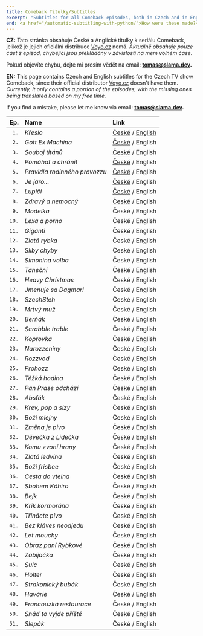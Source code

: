 ```yaml
---
title: Comeback Titulky/Subtitles
excerpt: "Subtitles for all Comeback episodes, both in Czech and in English"
end: <a href="/automatic-subtitling-with-python/">How were these made?</a>
---
```


**CZ:** Tato stránka obsahuje České a Anglické titulky k seriálu Comeback, jelikož je jejich oficiální distribuce [Voyo.cz](https://tv.nova.cz/porad/comeback/videa/cele-dily) nemá.
_Aktuálně obsahuje pouze část z epizod, chybějící jsou překládány v závislosti na mém volném čase._

Pokud objevíte chybu, dejte mi prosím vědět na email: **[tomas@slama.dev](mailto:tomas@slama.dev).**

**EN:** This page contains Czech and English subtitles for the Czech TV show Comeback, since their official distributor [Voyo.cz](https://tv.nova.cz/porad/comeback/videa/cele-dily) doesn't have them.
_Currently, it only contains a portion of the episodes, with the missing ones being translated based on my free time._

If you find a mistake, please let me know via email: **[tomas@slama.dev](mailto:tomas@slama.dev).**

| Ep. | Name | Link |
| --: | :-- | :-- |
| `1.` | _Křeslo_ | <a href="/assets/comeback/cz/01 - Křeslo.srt">České</a> / <a href="/assets/comeback/en/01 - Křeslo.srt">English</a> |
| `2.` | _Gott Ex Machina_ | <a href="/assets/comeback/cz/02 - Gott Ex Machina.srt">České</a> / <a class="disabled">English</a> |
| `3.` | _Souboj titánů_ | <a href="/assets/comeback/cz/03 - Souboj titánů.srt">České</a> / <a class="disabled">English</a> |
| `4.` | _Pomáhat a chránit_ | <a href="/assets/comeback/cz/04 - Pomáhat a chránit.srt">České</a> / <a class="disabled">English</a> |
| `5.` | _Pravidla rodinného provozzu_ | <a href="/assets/comeback/cz/05 - Pravidla rodinného provozzu.srt">České</a> / <a class="disabled">English</a> |
| `6.` | _Je jaro..._ | <a href="/assets/comeback/cz/06 - Je jaro....srt">České</a> / <a class="disabled">English</a> |
| `7.` | _Lupiči_ | <a href="/assets/comeback/cz/07 - Lupiči.srt">České</a> / <a class="disabled">English</a> |
| `8.` | _Zdravý a nemocný_ | <a href="/assets/comeback/cz/08 - Zdravý a nemocný.srt">České</a> / <a class="disabled">English</a> |
| `9.` | _Modelka_ | <a class="disabled">České</a> / <a class="disabled">English</a> |
| `10.` | _Lexa a porno_ | <a class="disabled">České</a> / <a class="disabled">English</a> |
| `11.` | _Giganti_ | <a class="disabled">České</a> / <a class="disabled">English</a> |
| `12.` | _Zlatá rybka_ | <a class="disabled">České</a> / <a class="disabled">English</a> |
| `13.` | _Sliby chyby_ | <a class="disabled">České</a> / <a class="disabled">English</a> |
| `14.` | _Simonina volba_ | <a class="disabled">České</a> / <a class="disabled">English</a> |
| `15.` | _Taneční_ | <a class="disabled">České</a> / <a class="disabled">English</a> |
| `16.` | _Heavy Christmas_ | <a class="disabled">České</a> / <a class="disabled">English</a> |
| `17.` | _Jmenuje sa Dagmar!_ | <a class="disabled">České</a> / <a class="disabled">English</a> |
| `18.` | _SzechSteh_ | <a class="disabled">České</a> / <a class="disabled">English</a> |
| `19.` | _Mrtvý muž_ | <a class="disabled">České</a> / <a class="disabled">English</a> |
| `20.` | _Berňák_ | <a class="disabled">České</a> / <a class="disabled">English</a> |
| `21.` | _Scrabble trable_ | <a class="disabled">České</a> / <a class="disabled">English</a> |
| `22.` | _Koprovka_ | <a class="disabled">České</a> / <a class="disabled">English</a> |
| `23.` | _Narozzeniny_ | <a class="disabled">České</a> / <a class="disabled">English</a> |
| `24.` | _Rozzvod_ | <a class="disabled">České</a> / <a class="disabled">English</a> |
| `25.` | _Prohozz_ | <a class="disabled">České</a> / <a class="disabled">English</a> |
| `26.` | _Těžká hodina_ | <a class="disabled">České</a> / <a class="disabled">English</a> |
| `27.` | _Pan Prase odchází_ | <a class="disabled">České</a> / <a class="disabled">English</a> |
| `28.` | _Absťák_ | <a class="disabled">České</a> / <a class="disabled">English</a> |
| `29.` | _Krev, pop a slzy_ | <a class="disabled">České</a> / <a class="disabled">English</a> |
| `30.` | _Boží mlejny_ | <a class="disabled">České</a> / <a class="disabled">English</a> |
| `31.` | _Změna je pivo_ | <a class="disabled">České</a> / <a class="disabled">English</a> |
| `32.` | _Děvečka z Lidečka_ | <a class="disabled">České</a> / <a class="disabled">English</a> |
| `33.` | _Komu zvoní hrany_ | <a class="disabled">České</a> / <a class="disabled">English</a> |
| `34.` | _Zlatá ledvina_ | <a class="disabled">České</a> / <a class="disabled">English</a> |
| `35.` | _Boží frisbee_ | <a class="disabled">České</a> / <a class="disabled">English</a> |
| `36.` | _Cesta do vtelna_ | <a class="disabled">České</a> / <a class="disabled">English</a> |
| `37.` | _Sbohem Káhiro_ | <a class="disabled">České</a> / <a class="disabled">English</a> |
| `38.` | _Bejk_ | <a class="disabled">České</a> / <a class="disabled">English</a> |
| `39.` | _Krik kormorána_ | <a class="disabled">České</a> / <a class="disabled">English</a> |
| `40.` | _Třinácte pivo_ | <a class="disabled">České</a> / <a class="disabled">English</a> |
| `41.` | _Bez kláves neodjedu_ | <a class="disabled">České</a> / <a class="disabled">English</a> |
| `42.` | _Let mouchy_ | <a class="disabled">České</a> / <a class="disabled">English</a> |
| `43.` | _Obraz paní Rybkové_ | <a class="disabled">České</a> / <a class="disabled">English</a> |
| `44.` | _Zabíjačka_ | <a class="disabled">České</a> / <a class="disabled">English</a> |
| `45.` | _Sulc_ | <a class="disabled">České</a> / <a class="disabled">English</a> |
| `46.` | _Holter_ | <a class="disabled">České</a> / <a class="disabled">English</a> |
| `47.` | _Strakonický bubák_ | <a class="disabled">České</a> / <a class="disabled">English</a> |
| `48.` | _Havárie_ | <a class="disabled">České</a> / <a class="disabled">English</a> |
| `49.` | _Francouzká restaurace_ | <a class="disabled">České</a> / <a class="disabled">English</a> |
| `50.` | _Snáď to vyjde příště_ | <a class="disabled">České</a> / <a class="disabled">English</a> |
| `51.` | _Slepák_ | <a class="disabled">České</a> / <a class="disabled">English</a> |
